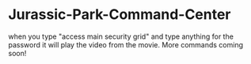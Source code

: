 # Jurassic-Park-Command-Center
when you type "access main security grid" and type anything for the password it will play the video from the movie.
More commands coming soon!

